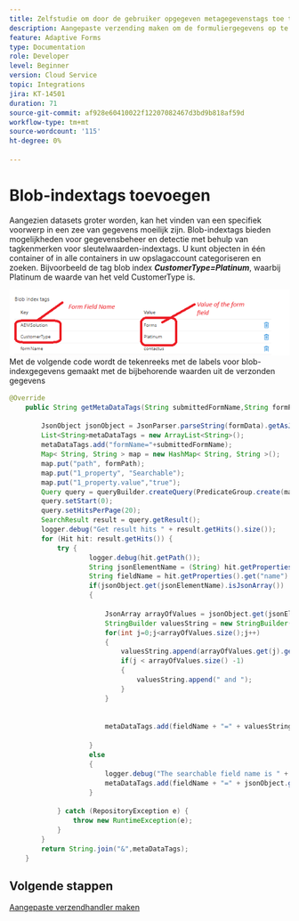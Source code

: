 ```yaml
---
title: Zelfstudie om door de gebruiker opgegeven metagegevenstags toe te voegen
description: Aangepaste verzending maken om de formuliergegevens op te slaan met metagegevenstags in Azure
feature: Adaptive Forms
type: Documentation
role: Developer
level: Beginner
version: Cloud Service
topic: Integrations
jira: KT-14501
duration: 71
source-git-commit: af928e60410022f12207082467d3bd9b818af59d
workflow-type: tm+mt
source-wordcount: '115'
ht-degree: 0%

---
```


# Blob-indextags toevoegen

Aangezien datasets groter worden, kan het vinden van een specifiek voorwerp in een zee van gegevens moeilijk zijn. Blob-indextags bieden mogelijkheden voor gegevensbeheer en detectie met behulp van tagkenmerken voor sleutelwaarden-indextags. U kunt objecten in één container of in alle containers in uw opslagaccount categoriseren en zoeken. Bijvoorbeeld de tag blob index _**CustomerType=Platinum**_, waarbij Platinum de waarde van het veld CustomerType is.

![index-tags](assets/blob-with-index-tags1.png)
Met de volgende code wordt de tekenreeks met de labels voor blob-indexgegevens gemaakt met de bijbehorende waarden uit de verzonden gegevens

```java
@Override
    public String getMetaDataTags(String submittedFormName,String formPath,Session session,String formData) {

        JsonObject jsonObject = JsonParser.parseString(formData).getAsJsonObject();
        List<String>metaDataTags = new ArrayList<String>();
        metaDataTags.add("formName="+submittedFormName);
        Map< String, String > map = new HashMap< String, String >();
        map.put("path", formPath);
        map.put("1_property", "Searchable");
        map.put("1_property.value","true");
        Query query = queryBuilder.createQuery(PredicateGroup.create(map),session);
        query.setStart(0);
        query.setHitsPerPage(20);
        SearchResult result = query.getResult();
        logger.debug("Get result hits " + result.getHits().size());
        for (Hit hit: result.getHits()) {
            try {
                    logger.debug(hit.getPath());
                    String jsonElementName = (String) hit.getProperties().get("name");
                    String fieldName = hit.getProperties().get("name").toString();
                    if(jsonObject.get(jsonElementName).isJsonArray())
                    {
                        
                        JsonArray arrayOfValues = jsonObject.get(jsonElementName).getAsJsonArray();
                        StringBuilder valuesString = new StringBuilder();
                        for(int j=0;j<arrayOfValues.size();j++)
                        {
                            valuesString.append(arrayOfValues.get(j).getAsString());
                            if(j < arrayOfValues.size() -1)
                            {
                                valuesString.append(" and ");
                            }
                        }

                        
                        metaDataTags.add(fieldName + "=" + valuesString.toString());

                    }
                    else
                    {
                        logger.debug("The searchable field name is " + fieldName + "the json element name is " + jsonElementName);
                        metaDataTags.add(fieldName + "=" + jsonObject.get(jsonElementName).getAsString());
                    }

            } catch (RepositoryException e) {
                throw new RuntimeException(e);
            }
        }
        return String.join("&",metaDataTags);
    }
```

## Volgende stappen

[Aangepaste verzendhandler maken](./create-custom-submit.md)


